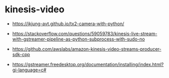 # kinesis-video

* https://jkjung-avt.github.io/tx2-camera-with-python/

* https://stackoverflow.com/questions/59059783/kinesis-live-stream-with-gstreamer-pipeline-as-python-subprocess-with-sudo-no

* https://github.com/awslabs/amazon-kinesis-video-streams-producer-sdk-cpp


* https://gstreamer.freedesktop.org/documentation/installing/index.html?gi-language=c#

